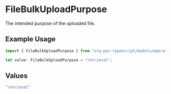 # FileBulkUploadPurpose

The intended purpose of the uploaded file.

## Example Usage

```typescript
import { FileBulkUploadPurpose } from "orq-poc-typescript/models/operations";

let value: FileBulkUploadPurpose = "retrieval";
```

## Values

```typescript
"retrieval"
```